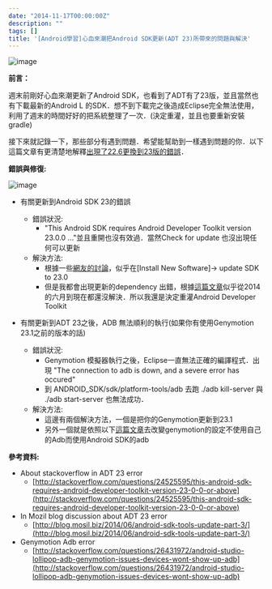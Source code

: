 ```yaml
---
date: "2014-11-17T00:00:00Z"
description: ""
tags: []
title: '[Android學習]心血來潮把Android SDK更新(ADT 23)所帶來的問題與解決'
---
```


![image](http://www.evanlin.com/images/2014/Android_ICON.jpg)

**前言：**

週末前剛好心血來潮更新了Android SDK，也看到了ADT有了23版，並且當然也有下載最新的Android L 的SDK．想不到下載完之後造成Eclipse完全無法使用，利用了週末的時間好好的把系統整理了一次．(決定重灌，並且也要重新安裝gradle) 

接下來就記錄一下，那些部分有遇到問題．希望能幫助到一樣遇到問題的你．以下這篇文章有更清楚地解釋[出現了22.6更換到23版的錯誤](http://blog.mosil.biz/2014/06/android-sdk-tools-update-part-3/)．




**錯誤與修復:**


![image](http://i.stack.imgur.com/atObk.png)


- 有關更新到Android SDK 23的錯誤
    - 錯誤狀況:
        - "This Android SDK requires Android Developer Toolkit version 23.0.0 ..."並且重開也沒有效過．當然Check for update 也沒出現任何可以更新
    - 解決方法:
        - 根據一些[網友的討論](http://stackoverflow.com/questions/24525595/this-android-sdk-requires-android-developer-toolkit-version-23-0-0-or-above)，似乎在[Install New Software]-> update SDK to 23.0
        - 但是我都會出現更新的dependency 出錯，根據[這篇文章](http://blog.mosil.biz/2014/06/android-sdk-tools-update-part-3/)似乎從2014的六月到現在都還沒解決．所以我還是決定重灌Android Developer Toolkit

- 有關更新到ADT 23之後，ADB 無法順利的執行(如果你有使用Genymotion 23.1之前的版本的話)
    - 錯誤狀況:
        - Genymotion 模擬器執行之後，Eclipse一直無法正確的編譯程式．出現 "The connection to adb is down, and a severe error has occured"
        - 到 ANDROID_SDK/sdk/platform-tools/adb 去跑 ./adb kill-server 與 ./adb start-server 也無法成功．
    - 解決方法:
        - 這邊有兩個解決方法，一個是把你的Genymotion更新到23.1
        - 另外一個就是依照以下[這篇文章](http://stackoverflow.com/questions/26431972/android-studio-lollipop-adb-genymotion-issues-devices-wont-show-up-adb)去改變genymotion的設定不使用自己的Adb而使用Android SDK的adb
                                    
        
        
**參考資料:**
        
- About stackoverflow in ADT 23 error
    - [http://stackoverflow.com/questions/24525595/this-android-sdk-requires-android-developer-toolkit-version-23-0-0-or-above](http://stackoverflow.com/questions/24525595/this-android-sdk-requires-android-developer-toolkit-version-23-0-0-or-above)                           
- In Mozil blog discussion about ADT 23 error
    - [http://blog.mosil.biz/2014/06/android-sdk-tools-update-part-3/](http://blog.mosil.biz/2014/06/android-sdk-tools-update-part-3/)        
- Genymotion Adb error
    - [http://stackoverflow.com/questions/26431972/android-studio-lollipop-adb-genymotion-issues-devices-wont-show-up-adb](http://stackoverflow.com/questions/26431972/android-studio-lollipop-adb-genymotion-issues-devices-wont-show-up-adb)         
